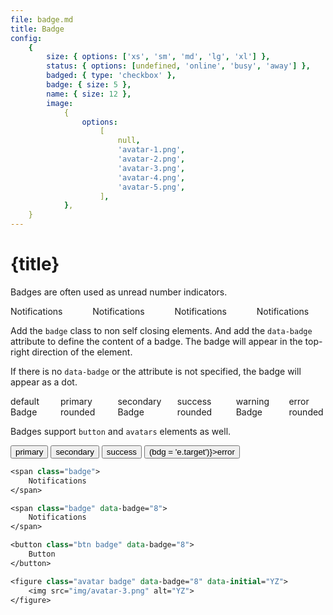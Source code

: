```yaml
---
file: badge.md
title: Badge
config:
    {
        size: { options: ['xs', 'sm', 'md', 'lg', 'xl'] },
        status: { options: [undefined, 'online', 'busy', 'away'] },
        badged: { type: 'checkbox' },
        badge: { size: 5 },
        name: { size: 12 },
        image:
            {
                options:
                    [
                        null,
                        'avatar-1.png',
                        'avatar-2.png',
                        'avatar-3.png',
                        'avatar-4.png',
                        'avatar-5.png',
                    ],
            },
    }
---
```


<script>
    import {badge, Badge, Button, Divider} from '$lib'
    import Knobs from '../_knobs.svelte'

    let bdg = '0'

    let state = { size: 'md', status: 'online', name: 'Albert Einstein', image: null, badge: '0', badged: false }
</script>

# {title}

Badges are often used as unread number indicators.

<div class="docs-demo columns">
    <div class="column col-3 col-xs-6"><span use:badge={state.badged}>Notifications</span></div>
    <div class="column col-3 col-xs-6"><span use:badge={'8'}>Notifications</span></div>
    <div class="column col-3 col-xs-6"><span use:badge={'88'}>Notifications</span></div>
    <div class="column col-3 col-xs-6"><span use:badge={'888'}>Notifications</span></div>
</div>

Add the `badge` class to non self closing elements. And add the `data-badge`
attribute to define the content of a badge. The badge will appear in the
top-right direction of the element.

If there is no `data-badge` or the attribute is not specified, the badge will
appear as a dot.

<div class="docs-demo columns">
    <Badge offset="mr-1">default Badge</Badge>
    <Badge color="primary" offset="mr-1" rounded>primary rounded</Badge>
    <Badge color="secondary" offset="mr-1">secondary Badge</Badge>
    <Badge color="success" offset="mr-1" rounded>success rounded</Badge>
    <Badge color="warning" offset="mr-1">warning Badge</Badge>
    <Badge color="error" rounded>error rounded</Badge>
</div>

Badges support `button` and `avatars` elements as well.

<p>
    <Button variant="primary" badge>primary</Button>
    <Button variant="secondary" badge="0">secondary</Button>
    <Button variant="success" badge="1">success</Button> <Button variant="error"
    badge={bdg} on:click={(e) => (bdg = 'e.target')}>error</Button>
</p>
<p>
    <Knobs bind:state={state} {config}/>
</p>

```sv
<span class="badge">
    Notifications
</span>

<span class="badge" data-badge="8">
    Notifications
</span>

<button class="btn badge" data-badge="8">
    Button
</button>

<figure class="avatar badge" data-badge="8" data-initial="YZ">
    <img src="img/avatar-3.png" alt="YZ">
</figure>
```
